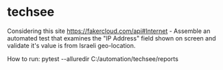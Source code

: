 # techsee
Considering this site https://fakercloud.com/api#Internet -
Assemble an automated test that examines the "IP Address" field shown on screen and validate it's value is from Israeli geo-location.

How to run:
pytest --alluredir C:/automation/techsee/reports
